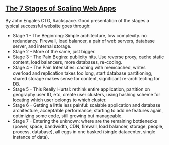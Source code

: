 ## [The 7 Stages of Scaling Web Apps](/blog/2008/9/23/the-7-stages-of-scaling-web-apps.html)

    

    

By John Engales CTO, Rackspace. Good presentation of the stages a typical successful website goes through:  

*   Stage 1 - The Beginning: Simple architecture, low complexity. no redundancy. Firewall, load balancer, a pair of web servers, database server, and internal storage.
*   Stage 2 - More of the same, just bigger.
*   Stage 3 - The Pain Begins: publicity hits. Use reverse proxy, cache static content, load balancers, more databases, re-coding.
*   Stage 4 - The Pain Intensifies: caching with memcached, writes overload and replication takes too long, start database partitioning, shared storage makes sense for content, significant re-architecting for DB.
*   Stage 5 - This Really Hurts!: rethink entire application, partition on geography user ID, etc, create user clusters, using hashing scheme for locating which user belongs to which cluster.
*   Stage 6 - Getting a little less painful: scalable application and database architecture, acceptable performance, starting to add ne features again, optimizing some code, still growing but manageable.
*   Stage 7 - Entering the unknown: where are the remaining bottlenecks (power, space, bandwidth, CDN, firewall, load balancer, storage, people, process, database), all eggs in one basked (single datacenter, single instance of data).

    